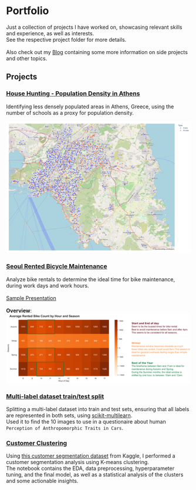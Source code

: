 # Portfolio

Just a collection of projects I have worked on, showcasing relevant skills and
experience, as well as interests.
<br />
See the respective project folder for more details.
<br />
<br />
Also check out my [Blog](https://ioanniswd.github.io/) containing some more
information on side projects and other topics.

## Projects

### [House Hunting - Population Density in Athens](./house_hunting)
Identifying less densely populated areas in Athens, Greece, using the number of
schools as a proxy for population density.

![scatter_map_schools_athens](./house_hunting/scatter_map_schools_athens_gov.png "Scatter Plot")

### [Seoul Rented Bicycle Maintenance](./seoul_bike_maintenance)
Analyze bike rentals to determine the ideal time for bike maintenance, during
work days and work hours.
<br />
<br />
[Sample Presentation](https://docs.google.com/presentation/d/1RnRQp53HwqKMF9N3SkRMI_IWr_BgNFuVfi5YAsxs8as/)
<br />
<br />
**Overview**:
![Overview Image](./seoul_bike_maintenance/written-report-summary.png)

### [Multi-label dataset train/test split](./multi_label_dataset_split)
Splitting a multi-label dataset into train and test sets, ensuring that all
labels are represented in both sets, using [scikit-multilearn](http://scikit.ml/).
<br />
Used it to find the 10 images to use in a questionaire about human `Perception of Anthropomorphic Traits in Cars`.

### [Customer Clustering](./customer-clustering)
Using [this customer segmentation dataset](https://www.kaggle.com/datasets/imakash3011/customer-personality-analysis) from Kaggle, I performed a customer segmentation analysis using K-means clustering.
<br />
The notebook contains the EDA, data preprocessing, hyperparameter tuning, and
the final model, as well as a statistical analysis of the clusters and some
actionable insights.


